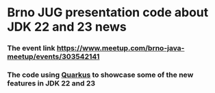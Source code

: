# Brno JUG presentation code about JDK 22 and 23 news

### The event link https://www.meetup.com/brno-java-meetup/events/303542141

### The code using [Quarkus](https://github.com/quarkusio/quarkus) to showcase some of the new features in JDK 22 and 23
